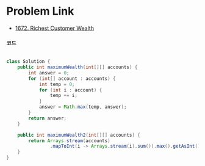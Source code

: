 # Problem Link

- [1672. Richest Customer Wealth](https://leetcode.com/problems/richest-customer-wealth/description/)

#### 코드

```java

class Solution {
    public int maximumWealth(int[][] accounts) {
        int answer = 0;
        for (int[] account : accounts) {
            int temp = 0;
            for (int i : account) {
                temp += i;
            }
            answer = Math.max(temp, answer);
        }
        return answer;
    }

    public int maximumWealth2(int[][] accounts) {
        return Arrays.stream(accounts)
                .mapToInt(i -> Arrays.stream(i).sum()).max().getAsInt();
    }
}

```
